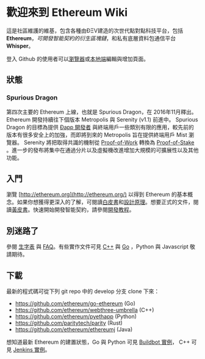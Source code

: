 <!-- TITLE: Home -->
<!-- SUBTITLE: A quick summary of Home -->

# 歡迎來到 Ethereum Wiki

這是社區維護的維基，包含各種由ÐΞV建造的次世代點對點科技平台，包括 **Ethereum**，_可開發智能契約的衍生區塊鏈_，和私有底層資料包通信平台**Whisper**。

登入 Github 的使用者可以[瀏覽器](https://help.github.com/articles/editing-wiki-pages-via-the-online-interface)或[本地端](https://help.github.com/articles/adding-and-editing-wiki-pages-locally)編輯與增加頁面。

## 狀態

### Spurious Dragon

第四次主要的 Ethereum 上線，也就是 Spurious Dragon，在 2016年11月釋出。Ethereum 開發持續往下個版本 Metropolis 與 Serenity (v1.1) 前進中。 Spurious Dragon 的目標為提供 [Ðapp 開發者](https://github.com/ethereum/wiki/wiki/Dapp-Developer-Resources) 與終端用戶一些類別有限的應用，較先前的版本有很多安全上的加強，而即將到來的 Metropolis 旨在提供終端用戶 Mist 瀏覽器。 Serenity 將把取得共識的機制從 [Proof-of-Work](https://github.com/ethereum/wiki/wiki/Ethash) 轉換為 [Proof-of-Stake](https://blog.ethereum.org/2015/08/01/introducing-casper-friendly-ghost/) 。進一步的發布將集中在通過分片以及虛擬機改進增加大規模的可擴展性以及其他功能。

## 入門

瀏覽 [http://ethereum.org](http://ethereum.org/) 以得到 Ethereum 的基本概念。如果你想獲得更深入的了解，可閱讀[白皮書](https://github.com/ethereum/wiki/wiki/White-Paper)和[設計原理](https://github.com/ethereum/wiki/wiki/Design-Rationale)。想要正式的文件，閱讀[黃皮書](http://gavwood.com/Paper.pdf)。快速開始開發智能契約，請參閱[開發教程](https://github.com/ethereum/wiki/wiki/Ethereum-Development-Tutorial)。

## 別迷路了
參閱 [生字表](https://github.com/ethereum/wiki/wiki/Glossary) 與 [FAQ](https://github.com/ethereum/wiki/wiki/FAQ)。有些實作文件可見 [C++](https://github.com/ethereum/webthree-umbrella/wiki) 與 [Go](https://github.com/ethereum/go-ethereum/wiki) ，Python 與 Javascript 敬請期待。

## 下載
最新的程式碼可從下列 git repo 中的 develop 分支 clone 下來：

- https://github.com/ethereum/go-ethereum (Go)
- https://github.com/ethereum/webthree-umbrella (C++)
- https://github.com/ethereum/pyethapp (Python)
- https://github.com/paritytech/parity (Rust)
- https://github.com/ethereum/ethereumj (Java)

想知道最新 Ethereum 的建置狀態，Go 與 Python 可見 [Buildbot 實例](http://build.ethdev.com/console)， C++ 可見 [Jenkins 實例](http://52.28.164.97/)。